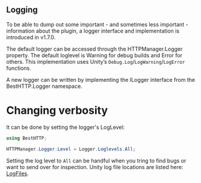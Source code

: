 ## Logging
To be able to dump out some important - and sometimes less important - information about the plugin, a logger interface and implementation is introduced in v1.7.0. 

The default logger can be accessed through the HTTPManager.Logger property. The default loglevel is Warning for debug builds and Error for others. This implementation uses Unity’s `Debug.Log`/`LogWarning`/`LogError` functions.

A new logger can be written by implementing the ILogger interface from the BestHTTP.Logger namespace.

# Changing verbosity 

It can be done by setting the logger's LogLevel:

```csharp
using BestHTTP;

HTTPManager.Logger.Level = Logger.Loglevels.All;
```

Setting the log level to `All` can be handful when you tring to find bugs or want to send over for inspection. Unity log file locations are listed here: [LogFiles](https://docs.unity3d.com/Manual/LogFiles.html).